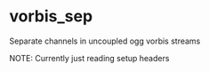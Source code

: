 # vorbis_sep
Separate channels in uncoupled ogg vorbis streams

NOTE: Currently just reading setup headers
